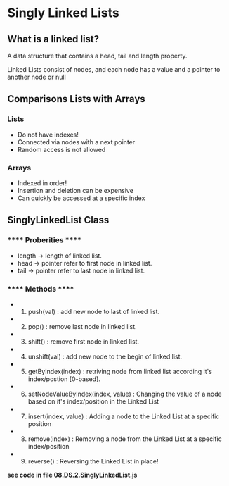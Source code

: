 #   Singly Linked Lists

##  What is a linked list?
A data structure that contains a head, tail and length property.

Linked Lists consist of nodes, and each node has a value and a pointer to another node or null

##  Comparisons Lists with Arrays 
### Lists
*   Do not have indexes!
*   Connected via nodes with a next pointer
*   Random access is not allowed
### Arrays
*   Indexed in order!
*   Insertion and deletion can be expensive
*   Can quickly be accessed at a specific index

## SinglyLinkedList Class
 ### **** Proberities ****
 * length -> length of linked list.
 * head -> pointer refer to first node in linked list.
 * tail -> pointer refer to last node in linked list.
 ### **** Methods ****
 * 1. push(val) : add new node to last of linked list.
 * 2. pop() : remove last node in linked list.
 * 3. shift() : remove first node in linked list.
 * 4. unshift(val) : add new node to the begin of linked list.
 * 5. getByIndex(index) : retriving node from linked list according it's index/postion [0-based].
 * 6. setNodeValueByIndex(index, value) : Changing the value of a node based on it's index/position in the Linked List
 * 7. insert(index, value) : Adding a node to the Linked List at a specific position
 * 8. remove(index) : Removing a node from the Linked List at a specific index/position
 * 9. reverse() : Reversing the Linked List in place!


 **see code in file 08.DS.2.SinglyLinkedList.js**